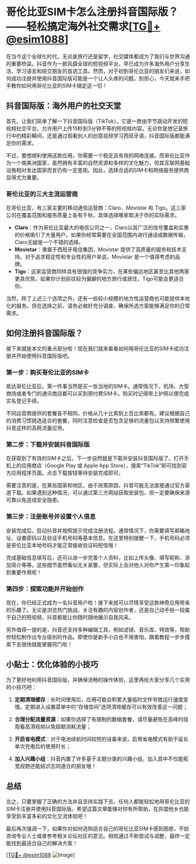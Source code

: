 # 哥伦比亚SIM卡怎么注册抖音国际版？——轻松搞定海外社交需求[[TG💪+ @esim1088](https://t.me/s/esim1088)]

在当今这个全球化时代，无论是旅行还是留学，社交媒体都成为了我们与世界沟通的重要桥梁。抖音作为一款风靡全球的短视频平台，早已成为许多海外用户分享生活、学习语言和结交朋友的首选工具。然而，对于初到哥伦比亚的朋友们来说，如何成功注册并使用抖音国际版可能是一个让人头疼的问题。别担心，今天就来手把手教你如何用哥伦比亚的SIM卡搞定这一切！

## 抖音国际版：海外用户的社交天堂

首先，让我们简单了解一下抖音国际版（TikTok）。它是一款由字节跳动开发的短视频社交平台，允许用户上传15秒到3分钟不等的短视频内容。无论你是想记录旅行中的精彩瞬间，还是通过观看别人的创意视频学习西班牙语，抖音国际版都能满足你的需求。

不过，要想顺利使用这款应用，你需要一个稳定且有效的网络连接。而哥伦比亚作为一个南美洲国家，虽然拥有丰富的自然资源和多样的文化魅力，但其互联网基础设施相对发达国家而言仍有一定差距。因此，选择合适的SIM卡和网络服务提供商显得尤为重要。

### 哥伦比亚的三大主流运营商

在哥伦比亚，有三家主要的移动通信运营商：Claro、Movistar 和 Tigo。这三家公司在覆盖范围和服务质量上各有千秋，具体选择哪家取决于你的实际需求。

- **Claro**：作为哥伦比亚最大的电信公司之一，Claro以其广泛的信号覆盖和实惠的价格吸引了大量用户。如果你经常需要在全国范围内进行通话或数据传输，Claro无疑是一个不错的选择。
- **Movistar**：隶属于西班牙电信集团，Movistar 提供了高质量的服务和技术支持。对于追求稳定性和专业性的用户来说，Movistar 是一个值得考虑的品牌。
- **Tigo**：这家运营商同样具有很强的竞争实力，在某些偏远地区甚至比其他两家更具优势。如果你计划前往较为偏僻的地方旅行或居住，Tigo可能会更适合你。

当然，除了上述三个选项之外，还有一些较小规模的地方性运营商也可能提供本地化的服务。但在选择之前，请务必做好充分调查，确保所选方案能够满足你的日常需求。

## 如何注册抖音国际版？

接下来就是本文的重点部分啦！现在我们就来看看如何用哥伦比亚的SIM卡成功注册并开始使用抖音国际版吧。

### 第一步：购买哥伦比亚的SIM卡

抵达哥伦比亚后，第一件事当然是买一张当地的SIM卡。通常情况下，机场、大型商场或者专门的通讯商店都可以买到预付费SIM卡。购买时记得带上护照以便完成实名登记手续。

不同运营商提供的套餐各不相同，价格从几十比索到上百比索都有。建议根据自己的消费习惯挑选适合的套餐，同时注意检查是否包含足够的流量包以支持频繁使用抖音这样的高耗流量应用。

### 第二步：下载并安装抖音国际版

在获取到了有效的SIM卡之后，下一步自然就是下载并安装抖音国际版了。打开手机上的应用商店（Google Play 或 Apple App Store），搜索“TikTok”即可找到官方应用程序页面。点击下载按钮等待安装完成即可。

需要注意的是，在某些国家和地区，由于政策原因，抖音可能无法直接通过官方渠道下载。如果遇到这种情况，可以通过第三方网站获取安装包，但一定要确保来源可靠以免造成安全隐患。

### 第三步：注册账号并设置个人信息

安装完成后，启动抖音并按照提示完成注册流程。通常情况下，你需要填写邮箱地址、设置密码以及验证手机号码等基本信息。在这里特别提醒一下，手机号码必须是哥伦比亚本地号码才能正常接收验证码短信哦！

完成基础信息填写后，还可以进一步完善个人资料，比如上传头像、填写昵称、添加简介等等。这些细节虽然看似无关紧要，但实际上会对他人对你产生第一印象起到重要作用呢！

### 第四步：探索功能并开始创作

现在，你已经正式成为一名抖音用户啦！接下来就可以尽情享受这款神奇应用带来的乐趣了。无论是浏览热门挑战、关注有趣的内容创作者，还是自己动手拍一段属于自己的短视频，抖音都能让你随时随地展示自我风采。

另外值得一提的是，抖音还支持多种编辑工具，例如滤镜、音乐库、特效等，帮助你轻松制作出专业级别的作品。即使你是新手小白也不用害怕，跟着教程一步步摸索下去很快就能掌握窍门啦！

## 小贴士：优化体验的小技巧

为了更好地利用抖音国际版，并确保流畅的操作体验，这里再给大家分享几个实用的小技巧吧：

1. **定期清理缓存**：长时间使用后，应用可能会积累大量临时文件导致运行速度变慢。定期进入设置菜单中的“存储空间”选项清除缓存可以有效改善这一问题；
   
2. **合理分配流量资源**：如果你选择了有限制的数据套餐，请尽量避免在高峰时段观看高清视频以免超额消耗流量；
   
3. **开启省电模式**：对于电池续航时间较短的设备来说，启用省电模式有助于延长单次充电后的使用时长；
   
4. **加入兴趣小组**：抖音内置了许多基于主题分类的兴趣小组，加入其中不仅能拓宽视野还能结识志同道合的朋友哦！

## 总结

总之，只要掌握了正确的方法并且坚持实践下去，任何人都能轻松地用哥伦比亚的SIM卡注册并使用抖音国际版。希望这篇文章能够对你有所帮助，在异国他乡也能享受到丰富多彩的文化交流体验吧！

最后再次强调一下，如果你对如何选购适合自己的哥伦比亚SIM卡感到困惑，不妨咨询专业人士或者参考相关论坛社区的意见。相信通过不断尝试与调整，最终一定能找到最适合自己的解决方案！

[[TG💪+ @esim1088](https://t.me/s/esim1088) ![Image](https://i.postimg.cc/4NQfJmqS/Snipaste-2025-05-13-00-14-12.png)]